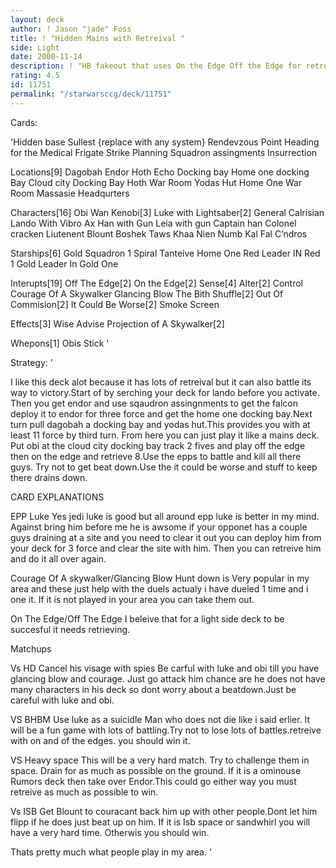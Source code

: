 ```yaml
---
layout: deck
author: ! Jason "jade" Foss
title: ! "Hidden Mains with Retreival "
side: Light
date: 2000-11-14
description: ! "HB fakeout that uses On the Edge Off the Edge for retreival.It did very well last weekend going 5-1 with the only loss to Dan Sokol. Any help is greatly appreciated."
rating: 4.5
id: 11751
permalink: "/starwarsccg/deck/11751"
---
```

Cards: 

'Hidden base
Sullest {replace with any system}
Rendevzous Point
Heading for the Medical Frigate
Strike Planning
Squadron assingments
Insurrection

Locations[9]
Dagobah
Endor
Hoth Echo Docking bay
Home one docking Bay
Cloud city Docking Bay
Hoth War Room
Yodas Hut
Home One War Room
Massasie Headqurters

Characters[16]
Obi Wan Kenobi[3]
Luke with Lightsaber[2]
General Calrisian
Lando With Vibro Ax
Han with Gun
Leia with gun
Captain han
Colonel cracken
Liutenent Blount
Boshek
Taws Khaa
Nien Numb
Kal Fal C’ndros

Starships[6]
Gold Squadron 1
Spiral
Tanteive
Home One
Red Leader IN Red 1
Gold Leader In Gold One

Interupts[19]
Off The Edge[2]
On the Edge[2]
Sense[4]
Alter[2]
Control
Courage Of A Skywalker
Glancing Blow
The Bith Shuffle[2]
Out Of Commision[2]
It Could Be Worse[2]
Smoke Screen

Effects[3]
Wise Advise
Projection of A Skywalker[2]

Whepons[1]
Obis Stick '

Strategy: '

I like this deck alot because it has lots of retreival but it can also battle its way to victory.Start of by serching your deck for lando before you activate. Then you get endor and use sqaudron assingnments to get the falcon deploy it to endor for three force and get the home one docking bay.Next turn pull dagobah a docking bay and yodas hut.This provides you with at least 11 force by third turn. From here you can just play it like a mains deck. Put obi at the cloud city docking bay track 2 fives and play off the edge then on the edge and retrieve 8.Use the epps to battle and kill all there guys. Try not to get beat down.Use the it could be worse and stuff to keep there drains down.

CARD EXPLANATIONS

EPP Luke Yes jedi luke is good but all around epp luke is better in my mind. Against bring him before me he is awsome if your opponet has a couple guys draining at a site and you need to clear it out you can deploy him from your deck for 3 force and clear the site with him. Then you can retreive him and do it all over again.

Courage Of A skywalker/Glancing Blow Hunt down is Very popular in my area and these just help with the duels actualy i have dueled 1 time and i one it. If it is not played in your area you can take them out.

On The Edge/Off The Edge I beleive that for a light side deck to be succesful it needs retrieving.

Matchups

Vs HD
Cancel his visage with spies Be carful with luke and obi till you  have glancing blow and courage.
Just go attack him chance are he does not have many characters in his deck so dont worry about a beatdown.Just be careful with luke and obi.

VS BHBM
Use luke as a suicidle Man who does not die like i said erlier. It will be a fun game with lots of battling.Try not to lose lots of battles.retreive with on and of the edges. you should win it.

VS Heavy space
This will be a very hard match. Try to challenge them in space. Drain for as much as possible on the ground. If it is a ominouse Rumors deck then take over Endor.This could go either way you must retreive as much as possible to win.

Vs ISB
Get Blount to couracant back him up with other people.Dont let him flipp if he does just beat up on him. If it is Isb space or sandwhirl you will have a very hard time. Otherwis you should win.

Thats pretty much what people play in my area. '
